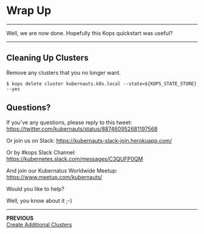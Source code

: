 # Wrap Up

---

Well, we are now done.  Hopefully this Kops quickstart was useful?

---

## Cleaning Up Clusters

Remove any clusters that you no longer want.

```
$ kops delete cluster kubernauts.k8s.local --state=${KOPS_STATE_STORE} --yes
```


## Questions?

If you’ve any questions, please reply to this tweet:
https://twitter.com/kubernauts/status/887460952681197568

Or join us on Slack:
https://kubernauts-slack-join.herokuapp.com/

Or by #kops Slack Channel:
https://kubernetes.slack.com/messages/C3QUFP0QM

And join our Kubernatus Worldwide Meetup:
https://www.meetup.com/kubernauts/

Would you like to help?

Well, you know about it ;-) 

---

**PREVIOUS**<br/>
[Create Additional Clusters](lab_6_create_additional_clusters.md)


